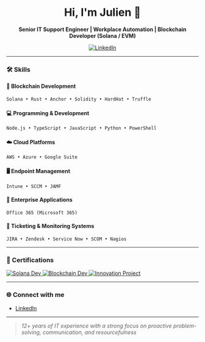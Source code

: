 <h1 align="center">Hi, I'm Julien 👋</h1>

<p align="center">
  <strong>Senior IT Support Engineer | Workplace Automation | Blockchain Developer (Solana / EVM)</strong>
</p>

<p align="center">
  <a href="https://www.linkedin.com/in/julienc82/" target="_blank" rel="noopener noreferrer">
    <img src="https://img.shields.io/badge/LinkedIn-Connect-blue?logo=linkedin" alt="LinkedIn">
  </a>
</p>

---

### 🛠️ Skills

#### 🔗 Blockchain Development
```
Solana • Rust • Anchor • Solidity • HardHat • Truffle
```

#### 💻 Programming & Development
```
Node.js • TypeScript • JavaScript • Python • PowerShell
```

#### ☁️ Cloud Platforms
```
AWS • Azure • Google Suite
```

#### 🖥️ Endpoint Management
```
Intune • SCCM • JAMF
```

#### 🏢 Enterprise Applications
```
Office 365 (Microsoft 365)
```

#### 🎫 Ticketing & Monitoring Systems
```
JIRA • Zendesk • Service Now • SCOM • Nagios
```

---

### 📜 Certifications

<p>
  <a href="https://certificate.bcdiploma.com/check/B89F34BA2264FB9B22E9B1BAD0C428DE3440995903499BFE57C6C311F2B3EF94elhKRVpvbTVTRkVsUTJ1UlpheXdjOTJJRnZmMTJHV3pkaVpERG5iREM4MGpDTkQv" target="_blank" rel="noopener noreferrer">
    <img src="https://img.shields.io/badge/Solana_Developer-Verified-blue?logo=solana" alt="Solana Dev">
  </a>
  <a href="https://certificate.bcdiploma.com/check/0358FEB728F15210B07F0DE8ABB333FF498FC1A172E1BCBBF0A5AB97F76639F7Umdvc3UrS2NuMkJ1MzlVRlJVcUdmKys2TS8xenFnTjJSQjVHelZrbGFkNlMwYlIr" target="_blank" rel="noopener noreferrer">
    <img src="https://img.shields.io/badge/Blockchain_Developer-Verified-8A2BE2?logo=ethereum" alt="Blockchain Dev">
  </a>
  <a href="https://certificate.bcdiploma.com/check/26FFB98C351F708454ED2ECC6E42540A4B6A827F8F339DB41EE5166475C21BE2RUxVTkxSdTVYNW5wRDJ0ZENtTjR1NUNySk0wRzVoQ0ZjYXdSRFdmbmFldGx3cXFX" target="_blank" rel="noopener noreferrer">
    <img src="https://img.shields.io/badge/Innovation_Project-Verified-ffcd38?logo=star" alt="Innovation Project">
  </a>
</p>

---

### 🌐 Connect with me

- [LinkedIn](https://www.linkedin.com/in/julienc82/)

---

> _12+ years of IT experience with a strong focus on proactive problem-solving, communication, and resourcefulness_